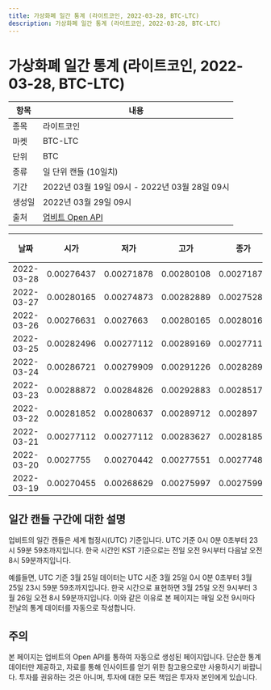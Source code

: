 ```yaml
---
title: 가상화폐 일간 통계 (라이트코인, 2022-03-28, BTC-LTC)
description: 가상화폐 일간 통계 (라이트코인, 2022-03-28, BTC-LTC)
---
```



가상화폐 일간 통계 (라이트코인, 2022-03-28, BTC-LTC)
===

|항목|내용|
|--|--|
|종목|라이트코인|
|마켓|BTC-LTC|
|단위|BTC|
|종류|일 단위 캔들 (10일치)|
|기간|2022년 03월 19일 09시 - 2022년 03월 28일 09시|
|생성일|2022년 03월 29일 09시|
|출처|[업비트 Open API](https://docs.upbit.com)|


|날짜|시가|저가|고가|종가|비고|
|--|--|--|--|--|--|
|2022-03-28|0.00276437|0.00271878|0.00280108|0.00271878|    |
|2022-03-27|0.00280165|0.00274873|0.00282889|0.00275288|    |
|2022-03-26|0.00276631|0.0027663|0.00280165|0.00280165|    |
|2022-03-25|0.00282496|0.00277112|0.00289169|0.00277112|    |
|2022-03-24|0.00286721|0.00279909|0.00291226|0.0028289|    |
|2022-03-23|0.00288872|0.00284826|0.00292883|0.00285176|    |
|2022-03-22|0.00281852|0.00280637|0.00289712|0.002897|    |
|2022-03-21|0.00277112|0.00277112|0.00283627|0.00281852|    |
|2022-03-20|0.0027755|0.00270442|0.00277551|0.00277489|    |
|2022-03-19|0.00270455|0.00268629|0.00275997|0.00275997|    |


일간 캔들 구간에 대한 설명
---


업비트의 일간 캔들은 세계 협정시(UTC) 기준입니다. 
UTC 기준 0시 0분 0초부터 23시 59분 59초까지입니다. 
한국 시간인 KST 기준으로는 전일 오전 9시부터 다음날 오전 8시 59분까지입니다. 


예를들면, UTC 기준 3월 25일 데이터는 UTC 시준 3월 25일 0시 0분 0초부터 3월 25일 23시 59분 59초까지입니다. 
한국 시간으로 표현하면 3월 25일 오전 9시부터 3월 26일 오전 8시 59분까지입니다. 
이와 같은 이유로 본 페이지는 매일 오전 9시마다 전날의 통계 데이터를 자동으로 작성합니다. 


주의
---


본 페이지는 업비트의 Open API를 통하여 자동으로 생성된 페이지입니다. 
단순한 통계 데이터만 제공하고, 자료를 통해 인사이트를 얻기 위한 참고용으로만 사용하시기 바랍니다. 
투자를 권유하는 것은 아니며, 투자에 대한 모든 책임은 투자자 본인에게 있습니다. 
